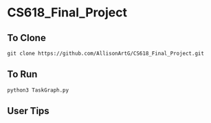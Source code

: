 # CS618_Final_Project

## To Clone
    git clone https://github.com/AllisonArtG/CS618_Final_Project.git

## To Run
    python3 TaskGraph.py

## User Tips